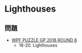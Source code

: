 # Lighthouses

## 問題
- [WPF PUZZLE GP 2016 ROUND 6](../questions/wpfpgp2016-6.md)
	- 18-20. Lighthouses
